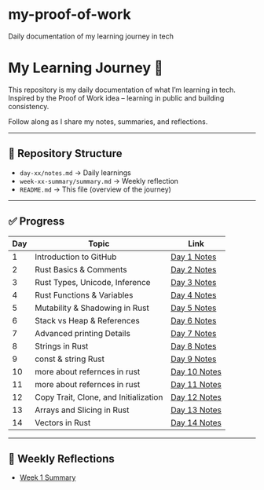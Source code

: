 # my-proof-of-work
Daily documentation of my learning journey in tech

# My Learning Journey 🚀

This repository is my daily documentation of what I’m learning in tech.  
Inspired by the Proof of Work idea – learning in public and building consistency.  

Follow along as I share my notes, summaries, and reflections.

---

## 📂 Repository Structure
- `day-xx/notes.md` → Daily learnings
- `week-xx-summary/summary.md` → Weekly reflection
- `README.md` → This file (overview of the journey)

---

## ✅ Progress

| Day | Topic | Link |
|-----|-------|------|
| 1 | Introduction to GitHub | [Day 1 Notes](day-01/notes.md) |
| 2 | Rust Basics & Comments | [Day 2 Notes](day-02/notes.md) |
| 3 | Rust Types, Unicode, Inference | [Day 3 Notes](day-03/notes.md) |
| 4 | Rust Functions & Variables | [Day 4 Notes](day-04/notes.md) |
| 5 | Mutability & Shadowing in Rust | [Day 5 Notes](day-05/notes.md) |
| 6 | Stack vs Heap & References | [Day 6 Notes](day-06/notes.md) |
| 7 | Advanced printing Details |  [Day 7 Notes](day-07/notes.md) |
| 8 | Strings in Rust | [Day 8 Notes](day-08/notes.md) |
| 9 | const & string Rust | [Day 9 Notes](day-09/notes.md) |
| 10 | more about refernces in rust | [Day 10 Notes](day-10/notes.md) |
| 11 | more about refernces in rust | [Day 11 Notes](day-11/notes.md) |
| 12 | Copy Trait, Clone, and Initialization | [Day 12 Notes](day-12/notes.md) |
| 13 | Arrays and Slicing in Rust | [Day 13 Notes](day-13/notes.md) |
| 14 | Vectors in Rust | [Day 14 Notes](day-14/notes.md) |

---

## 📅 Weekly Reflections
- [Week 1 Summary](week-01-summary/summary.md)
